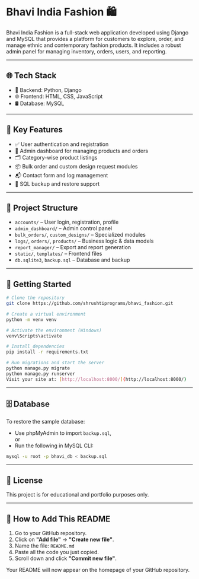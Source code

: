 # Bhavi India Fashion 🛍️

Bhavi India Fashion is a full-stack web application developed using Django and MySQL that provides a platform for customers to explore, order, and manage ethnic and contemporary fashion products. It includes a robust admin panel for managing inventory, orders, users, and reporting.

---

## 🌐 Tech Stack

- 🐍 Backend: Python, Django  
- 🌐 Frontend: HTML, CSS, JavaScript  
- 🛢️ Database: MySQL

---

## 🔑 Key Features

- ✅ User authentication and registration  
- 🛒 Admin dashboard for managing products and orders  
- 🗂️ Category-wise product listings  
- 📦 Bulk order and custom design request modules  
- 📬 Contact form and log management  
- 💾 SQL backup and restore support

---

## 📁 Project Structure

- `accounts/` – User login, registration, profile  
- `admin_dashboard/` – Admin control panel  
- `bulk_orders/`, `custom_designs/` – Specialized modules  
- `logs/`, `orders/`, `products/` – Business logic & data models  
- `report_manager/` – Export and report generation  
- `static/`, `templates/` – Frontend files  
- `db.sqlite3`, `backup.sql` – Database and backup

---

## 🚀 Getting Started

```bash
# Clone the repository
git clone https://github.com/shrushtiprograms/bhavi_fashion.git

# Create a virtual environment
python -m venv venv

# Activate the environment (Windows)
venv\Scripts\activate

# Install dependencies
pip install -r requirements.txt

# Run migrations and start the server
python manage.py migrate
python manage.py runserver
Visit your site at: [http://localhost:8000/](http://localhost:8000/)
```
---

## 🗄️ Database

To restore the sample database:

- Use phpMyAdmin to import `backup.sql`,  
  or  
- Run the following in MySQL CLI:

```bash
mysql -u root -p bhavi_db < backup.sql
```
---
## 📄 License

This project is for educational and portfolio purposes only.

---

## 📌 How to Add This README

1. Go to your GitHub repository.  
2. Click on **"Add file"** → **"Create new file"**.  
3. Name the file: `README.md`  
4. Paste all the code you just copied.  
5. Scroll down and click **"Commit new file"**.

Your README will now appear on the homepage of your GitHub repository.
